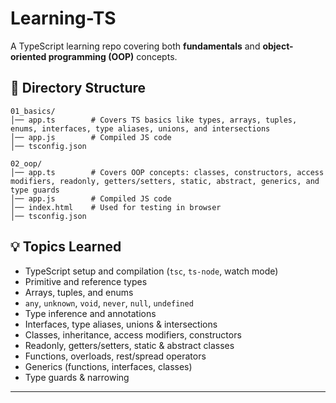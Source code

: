 # Learning-TS

A TypeScript learning repo covering both **fundamentals** and **object-oriented programming (OOP)** concepts.

## 📁 Directory Structure

```
01_basics/
│── app.ts        # Covers TS basics like types, arrays, tuples, enums, interfaces, type aliases, unions, and intersections
│── app.js        # Compiled JS code
│── tsconfig.json

02_oop/
│── app.ts        # Covers OOP concepts: classes, constructors, access modifiers, readonly, getters/setters, static, abstract, generics, and type guards
│── app.js        # Compiled JS code
│── index.html    # Used for testing in browser
│── tsconfig.json
```

## 💡 Topics Learned

* TypeScript setup and compilation (`tsc`, `ts-node`, watch mode)
* Primitive and reference types
* Arrays, tuples, and enums
* `any`, `unknown`, `void`, `never`, `null`, `undefined`
* Type inference and annotations
* Interfaces, type aliases, unions & intersections
* Classes, inheritance, access modifiers, constructors
* Readonly, getters/setters, static & abstract classes
* Functions, overloads, rest/spread operators
* Generics (functions, interfaces, classes)
* Type guards & narrowing

---